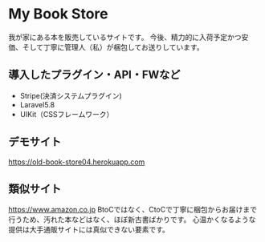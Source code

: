 My Book Store
====
我が家にある本を販売しているサイトです。
今後、精力的に入荷予定かつ安価、そして丁寧に管理人（私）が梱包してお送りしています。

## 導入したプラグイン・API・FWなど
- Stripe(決済システムプラグイン)
- Laravel5.8
- UIKit（CSSフレームワーク）
## デモサイト
https://old-book-store04.herokuapp.com
## 類似サイト
https://www.amazon.co.jp
BtoCではなく、CtoCで丁寧に梱包からお届けまで行うため、汚れた本などはなく、ほぼ新古書ばかりです。
心温かくなるような提供は大手通販サイトには真似できない要素です。
